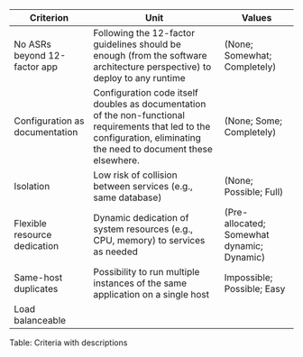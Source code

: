 | Criterion | Unit | Values |
| ---------------------------- | ---------------------------------- | --------------- |
| No ASRs beyond 12-factor app | Following the 12-factor guidelines should be enough (from the software architecture perspective) to deploy to any runtime | (None; Somewhat; Completely)
| Configuration as documentation | Configuration code itself doubles as documentation of the non-functional requirements that led to the configuration, eliminating the need to document these elsewhere. | (None; Some; Completely)
| Isolation | Low risk of collision between services (e.g., same database) | (None; Possible; Full)
| Flexible resource dedication | Dynamic dedication of system resources (e.g., CPU, memory) to services as needed | (Pre-allocated; Somewhat dynamic; Dynamic)
| Same-host duplicates | Possibility to run multiple instances of the same application on a single host | Impossible; Possible; Easy
| Load balanceable |

Table: Criteria with descriptions

